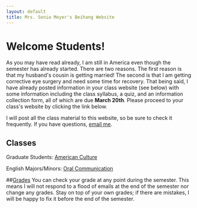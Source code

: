 ```yaml
---
layout: default
title: Mrs. Sonia Meyer's Beihang Website
---
```


# Welcome Students!

As you may have read already, I am still in America even though the semester has already started. There are two reasons. The first reason is that my husband's cousin is getting married! The second is that I am getting corrective eye surgery and need some time for recovery. That being said, I have already posted information in your class website (see below) with some information including the class syllabus, a quiz, and an information collection form, all of which are due **March 20th**. Please proceed to your class's website by clicking the link below.

I will post all the class material to this website, so be sure to check it frequently. If you have questions, [email me](mailto:sonia@meyercraft.net).

## Classes

Graduate Students: [American Culture](/classes/americanculture.html)

English Majors/Minors: [Oral Communication](/classes/oralenglish.html)

##[Grades](gradesform/form/form.html)
You can check your grade at any point during the semester. This means I will not respond to a flood of emails at the end of the semester nor change any grades. Stay on top of your own grades; if there are mistakes, I will be happy to fix it before the end of the semester.